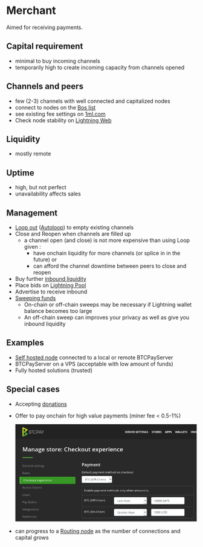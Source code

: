 # Merchant

Aimed for receiving payments.

## Capital requirement

* minimal to buy incoming channels
* temporarily high to create incoming capacity from channels opened

## Channels and peers

* few \(2-3\) channels with well connected and capitalized nodes
* connect to nodes on the [Bos list](../advanced-tools/bosscore.md)
* see existing fee settings on [1ml.com](https://github.com/openoms/lightning-node-management/tree/371ad98f9d3c242112561305aca62c4718e9ad1e/https/1ml.com)
* Check node stability on [Lightning Web](https://terminal.lightning.engineering)

## Liquidity

* mostly remote

## Uptime

* high, but not perfect
* unavailability affects sales

## Management

* [Loop out](https://github.com/lightninglabs/loop#lightning-loop) \([Autoloop](https://docs.lightning.engineering/advanced-best-practices/advanced-best-practices-overview/autoloop)\) to empty existing channels
* Close and Reopen when channels are filled up
  * a channel open \(and close\) is not more expensive than using Loop given :
    * have onchain liquidity for more channels \(or splice in in the future\) or
    * can afford the channel downtime between peers to close and reopen
* Buy further [inbound liquidity](../createinboundliquidity.md)
* Place bids on [Lightning Pool](../advanced-tools/pool.md)
* Advertise to receive inbound
* [Sweeping funds](https://github.com/lnbook/lnbook/blob/develop/05_node_operations.asciidoc#sweeping-funds)
  * On-chain or off-chain sweeps may be necessary if Lightning wallet balance becomes too large
  * An off-chain sweep can improves your privacy as well as give you inbound liquidity

## Examples

* [Self hosted node](https://github.com/bavarianledger/bitcoin-nodes) connected to a local or remote BTCPayServer
* BTCPayServer on a VPS \(acceptable with low amount of funds\)
* Fully hosted solutions \(trusted\)

## Special cases

* Accepting [donations](../donate/donations.md)
* Offer to pay onchain for high value payments \(miner fee &lt; 0.5-1%\)

  ![BTCPayServer setting](../.gitbook/assets/btcpay.on-offchain.png)

* can progress to a [Routing node]() as the number of connections and capital grows

